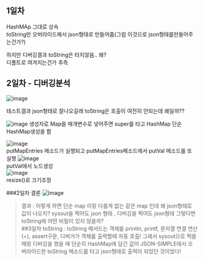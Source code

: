 ## 1일차
HashMAp 그대로 상속  
toString만 오버라이드해서 json형태로 만들어줌(그럼 이것으로 json형태를만들어주는건가?)

하지만 디버깅결과 toString은 타지않음.. 왜?   
디폴트로 여겨지는건가 추측  

## 2일차 - 디버깅분석
![image](https://user-images.githubusercontent.com/97571604/214219506-b518ba70-5ded-4854-81d3-aabc8b9142c3.png)

테스트결과 json형태로 잘나오길래 toString은 호출이 여전히 안되는데 왜일까??

![image](https://user-images.githubusercontent.com/97571604/214220031-91361e4f-8ad4-4826-bb9f-851f4affab09.png)
생성자로 Map을 매개변수로 넣어주면 super를 타고 HashMap 단순 HashMap생성을 함

![image](https://user-images.githubusercontent.com/97571604/214220236-00bc5dd5-efeb-4871-8258-3731f36a946f.png)  
putMapEntries 메소드가 실행되고 putMapEntries메소드에서 putVal 메소드를 또 실행 
![image](https://user-images.githubusercontent.com/97571604/214220579-347831ea-9854-47c6-9392-c870b9dc4fc6.png)  
putVal에서 노드생성   
![image](https://user-images.githubusercontent.com/97571604/214220742-ff7fe81b-7da1-4ad0-8ab7-25008c816fc2.png)    
resize()로 크기조정

###2일차 결론 
![image](https://user-images.githubusercontent.com/97571604/214222045-249cf2bf-f4f8-4443-b168-b8c52ff3f103.png)

> 결과 : 이렇게 하면 단순 map 이랑 다를게 없는 같은 map 인데 왜 json형태로 값이 나오지? 
> sysout을 찍어도 json 형태 , 디버깅을 찍어도 json형태
> 그렇다면 toString에 어떤 비밀이 있지 않을까?   
##3일차
toString : toString 메서드는 객체를 println, printf, 문자열 연결 연산(+), assert구문, 디버거가 객체를 출력할때 자동 호출!
그래서 sysout으로 찍을때랑 디버깅을 했을 때 단순히 HashMap에 담긴 값이 JSON-SIMPLE에서 오버라이드한 toString 메소드를 타고 json형태로 출력이 되었던 것이었다!


